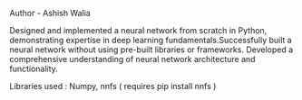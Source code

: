 Author - Ashish Walia

Designed and implemented a neural network from scratch in Python, demonstrating expertise in
deep learning fundamentals.Successfully built a neural network without using pre-built libraries
or frameworks. Developed a comprehensive understanding of neural network architecture and
functionality. 

Libraries used : Numpy, nnfs ( requires pip install nnfs )